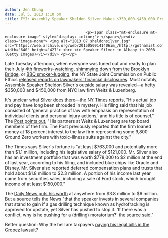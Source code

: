 ```yaml
---
author: Jen Chung
date: Jul 5, 2013 1:10 pm
title: FYI: Assembly Speaker Sheldon Silver Makes $350,000-$450,000 From His Law Firm Job
---
```


	
										<p><span class="mt-enclosure mt-enclosure-image" style="display: inline;"> </span></p><div class="image-none"> <img alt="2013_07_sheldonsilver.jpg" src="https://web.archive.org/web/20150509141406im_/http://gothamist.com/attachments/jen/2013_07_sheldonsilver.jpg" width="640" height="427"> <br> <i> Speaker Silver in Albany in 2008 (Getty Images)</i></div> <p></p>

<p>Late Tuesday afternoon, when everyone was tuned out and ready to plan their <a href="https://web.archive.org/web/20150509141406/http://gothamist.com/2013/07/05/photos_videos_2013_macys_july_4th_f.php#photo-1">July 4th fireworks-watching</a>, <a href="https://web.archive.org/web/20150509141406/http://gothamist.com/2013/07/04/nypd_investigating_weird_rope_dangl.php#photo-1">shimmying down from the Brooklyn Bridge</a>, or <a href="https://web.archive.org/web/20150509141406/http://gothamist.com/2013/07/05/man_brings_massive_smoker_grill_on.php">BBQ smoker-lugging</a>, the NY State Joint Commission on Public Ethics <a href="https://web.archive.org/web/20150509141406/http://www.jcope.ny.gov/elected%20officials/fdselectedofficials.html">released reports on lawmakers&apos; financial disclosures</a>. Most notably, Assembly Speaker Sheldon Silver&apos;s outside salary was revealed&#x2014;a hefty $350,000 and $450,000 from NYC law firm Weitz &amp; Luxenberg.</p>

<p>It&apos;s unclear what <a href="https://web.archive.org/web/20150509141406/http://gothamist.com/2008/08/07/sheldon_silvers_financial_disclosur.php">Silver does there</a>&#x2014;the <a href="https://web.archive.org/web/20150509141406/http://www.nytimes.com/2013/07/04/nyregion/legislators-reap-benefits-of-part-time-jobs-at-law-firms-filings-show.html?partner=rss&amp;emc=rss&amp;_r=0">NY Times reports</a>, &quot;His actual job and pay have long been shrouded in mystery. His filing said that his job consisted of &apos;general practice of law with emphasis on representation of individual clients and personal injury actions,&apos; and his title is of counsel.&quot; The <a href="https://web.archive.org/web/20150509141406/http://www.nypost.com/p/news/local/firm_lot_counsel_silver_assembly_ABSXo8K57o7b1lBvoLHk9L?utm_medium=rss&amp;utm_content=%20%20%20%20%20%20%20%20Localhttp">Post points out</a>, &quot;His partners at Weitz &amp; Luxenberg are top board members of the firm. The Post previously reported that the firm loaned money at 18 percent interest to the law firm representing some 9,800 Ground Zero workers with toxic-illness suits against the city.&quot;</p>

<p>The Times says Silver&apos;s fortune is &quot;at least $763,000 and potentially more than $1.1 million, including his legislative salary of $121,000. Mr. Silver also has an investment portfolio that was worth $778,000 to $2 million at the end of last year, according to his filing, and included blue chips like Oracle and Disney. Mr. Silver also reported deferred compensation plans and trusts that hold about $1.8 million to $2.3 million. A portion of his income last year came from securities sales, including a sale of Ford stock, which brought income of at least $150,000.&quot; </p>

<p>The <a href="https://web.archive.org/web/20150509141406/http://www.nydailynews.com/news/politics/ny-speaker-sheldon-6m-man-disclosure-article-1.1389871">Daily News puts his worth</a> at anywhere from $3.8 million to $6 million. But a source tells the News &quot;that the speaker invests in several companies that stand to gain if a gas drilling technique known as hydrofracking is approved for upstate, yet Silver has pushed to stop it. &apos;If there was a conflict, why is he pushing for a (drilling) moratorium?&apos; the source said.&quot; </p>

<p>Better question: Why the hell are taxpayers <a href="https://web.archive.org/web/20150509141406/http://gothamist.com/2013/06/30/well_pay_500hour_to_defend_sheldon.php">paying his legal bills in the Gropez lawsuit</a>?</p>					
										
									
				